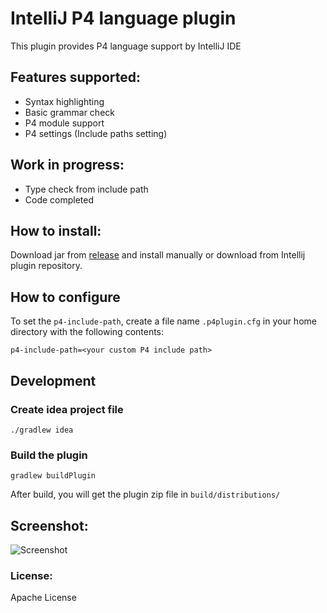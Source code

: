# IntelliJ P4 language plugin

This plugin provides P4 language support by IntelliJ IDE

## Features supported:
 - Syntax highlighting
 - Basic grammar check
 - P4 module support
 - P4 settings (Include paths setting)

## Work in progress:
 - Type check from include path
 - Code completed

## How to install:
Download jar from [release](https://github.com/TakeshiTseng/IntelliJ-P4-Plugin/releases) and install manually or download from Intellij plugin repository.

## How to configure

To set the `p4-include-path`, create a file name `.p4plugin.cfg` in your home directory with the following contents: 
```
p4-include-path=<your custom P4 include path>
```

## Development

### Create idea project file

```
./gradlew idea
```

### Build the plugin

```
gradlew buildPlugin
```

After build, you will get the plugin zip file in `build/distributions/` 


## Screenshot:
![Screenshot](https://raw.githubusercontent.com/TakeshiTseng/IntelliJ-P4-Plugin/master/screenshot/p4-plugin-hightlight.png)

### License:
Apache License

